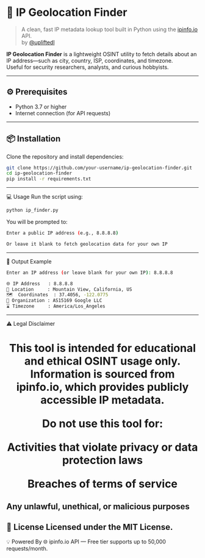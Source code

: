 # 📌 IP Geolocation Finder

> A clean, fast IP metadata lookup tool built in Python using the [ipinfo.io](https://ipinfo.io) API.  
> by [@upliftedl](https://github.com/upliftedl)

**IP Geolocation Finder** is a lightweight OSINT utility to fetch details about an IP address—such as city, country, ISP, coordinates, and timezone.  
Useful for security researchers, analysts, and curious hobbyists.

---

## ⚙️ Prerequisites

- Python 3.7 or higher  
- Internet connection (for API requests)

---

## 📦 Installation

Clone the repository and install dependencies:

```bash
git clone https://github.com/your-username/ip-geolocation-finder.git
cd ip-geolocation-finder
pip install -r requirements.txt
```
----
💻 Usage
Run the script using:

```bash
python ip_finder.py
```
You will be prompted to:
```bash
Enter a public IP address (e.g., 8.8.8.8)

Or leave it blank to fetch geolocation data for your own IP
```
----
🧪 Output Example
```bash
Enter an IP address (or leave blank for your own IP): 8.8.8.8

🌐 IP Address   : 8.8.8.8  
📍 Location     : Mountain View, California, US  
🗺️  Coordinates  : 37.4056, -122.0775  
🏢 Organization : AS15169 Google LLC  
⌛ Timezone     : America/Los_Angeles
```
----
⚠️ Legal Disclaimer

<h1 align="center">This tool is intended for educational and ethical OSINT usage only.
Information is sourced from ipinfo.io, which provides publicly accessible IP metadata.

Do not use this tool for:

Activities that violate privacy or data protection laws

Breaches of terms of service

Any unlawful, unethical, or malicious purposes</h1>
----
📄 License
Licensed under the MIT License.
----
💡 Powered By
🌐 ipinfo.io API — Free tier supports up to 50,000 requests/month.
